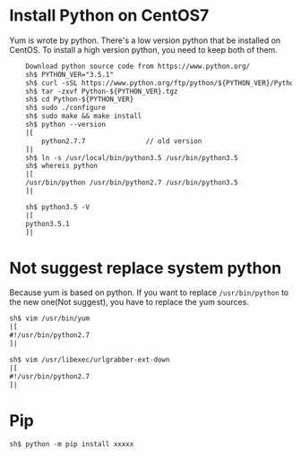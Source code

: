 # Install Python on CentOS7

Yum is wrote by python. There's a low version python that be installed on CentOS. To install a high version python,
you need to keep both of them.

```txt
    Download python source code from https://www.python.org/
    sh$ PYTHON_VER="3.5.1"
    sh$ curl -sSL https://www.python.org/ftp/python/${PYTHON_VER}/Python-${PYTHON_VER}.tgz -o Python-${PYTHON_VER}.tgz
    sh$ tar -zxvf Python-${PYTHON_VER}.tgz
    sh$ cd Python-${PYTHON_VER}
    sh$ sudo ./configure
    sh$ sudo make && make install
    sh$ python --version
    |[
        python2.7.7               // old version
    ]|
    sh$ ln -s /usr/local/bin/python3.5 /usr/bin/python3.5
    sh$ whereis python
    |[
    /usr/bin/python /usr/bin/python2.7 /usr/bin/python3.5
    ]|

    sh$ python3.5 -V
    |[
    python3.5.1
    ]|
```

# Not suggest replace system python

Because yum is based on python. If you want to replace `/usr/bin/python` to the new one(Not suggest), 
you have to replace the yum sources.

```txt
sh$ vim /usr/bin/yum
|[
#!/usr/bin/python2.7
]|

sh$ vim /usr/libexec/urlgrabber-ext-down
|[
#!/usr/bin/python2.7
]|
```

# Pip

```txt
sh$ python -m pip install xxxxx
```